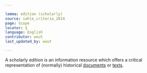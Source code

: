 ```yaml
---

lemma: edition (scholarly)
source: sahle_criteria_2014
page: Scope
locator: §
language: English
contributor: wout
last_updated_by: wout

---
```


A scholarly edition is an information resource which offers a critical representation of (normally) historical [documents](document.html) or [texts](text.html).
